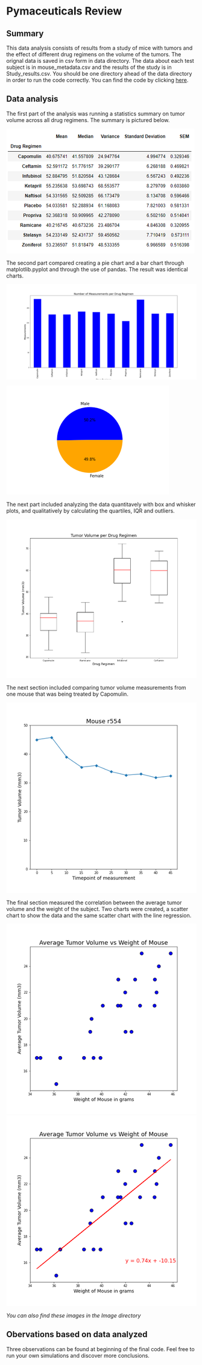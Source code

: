 # Pymaceuticals Review

## Summary
This data analysis consists of results from a study of mice with tumors and the effect of different drug regimens on the volume of the tumors. The orignal data is saved in csv form in data directory. The data about each test subject is in mouse_metadata.csv and the results of the study is in Study_results.csv. You should be one directory ahead of the data directory in order to run the code correctly. You can find the code by clicking [here](Pymaceutical.ipynb).

## Data analysis

The first part of the analysis was running a statistics summary on tumor volume across all drug regimens. The summary is pictured below.


![Statistics Summary](Images/matplotlib%20stat%20screenshot.PNG)

The second part compared creating a pie chart and a bar chart through matplotlib.pyplot and through the use of pandas. The result was identical charts.

![Bar Chart](Images/barchart.png)

![Pie Chart](Images/piechart.png)

The next part included analyzing the data quantitavely with box and whisker plots, and qualitatively by calculating the quartiles, IQR and outliers.

![Box and Whisker Plots](Images/boxplots.png)

The next section included comparing tumor volume measurements from one mouse that was being treated by Capomulin.

![Line Chart](Images/linechart.png)

The final section measured the correlation between the average tumor volume and the weight of the subject. Two charts were created, a scatter chart to show the data and the same scatter chart with the line regression.

![Scatter Chart](Images/scatter.png)
![Scatter with Line Regression](Images/lineregress.png)

_You can also find these images in the Image directory_

## Obervations based on data analyzed
Three observations can be found at beginning of the final code. Feel free to run your own simulations and discover more conclusions.

